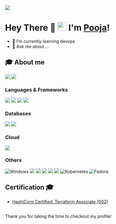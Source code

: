 ###  <img src="https://github.com/TheDudeThatCode/TheDudeThatCode/blob/master/Assets/Designer.gif">

#  Hey There 👋 <img src="https://user-images.githubusercontent.com/74038190/216120981-b9507c36-0e04-4469-8e27-c99271b45ba5.png" width="29px"> I'm [Pooja](https://www.linkedin.com/in/pooja-patel-a83b06bb/)!

- 🌱 I’m currently learning devops
- 💬 Ask me about ...

## 🎓 About me


<a href="https://www.linkedin.com/in/pooja-patel-a83b06bb/">
  <img src="https://img.shields.io/badge/LinkedIn-0077B5?style=for-the-badge&logo=linkedin&logoColor=white" /> 
 </a> 
<a href="mailto:poojapatel2205@gmail.com">
  <img src="https://img.shields.io/badge/Gmail-D14836?style=for-the-badge&logo=gmail&logoColor=white"   />
</a>
<br>


### Languages & Frameworks

<img src="https://img.shields.io/badge/Python-FFD43B?style=for-the-badge&logo=python&logoColor=blue" />  <img src="https://img.shields.io/badge/Django-092E20?style=for-the-badge&logo=django&logoColor=green" /> 
<img src="https://img.shields.io/badge/HTML5-E34F26?style=for-the-badge&logo=html5&logoColor=white" /> <img src="https://img.shields.io/badge/CSS3-1572B6?style=for-the-badge&logo=css3&logoColor=white" />

### Databases

<img src="https://img.shields.io/badge/postgres-%23316192.svg?style=for-the-badge&logo=postgresql&logoColor=white" />  <img src="https://img.shields.io/badge/MongoDB-%234ea94b.svg?style=for-the-badge&logo=mongodb&logoColor=white" />

### Cloud
<img src="https://img.shields.io/badge/Amazon_AWS-232F3E?style=for-the-badge&logo=amazon-aws&logoColor=white" /> 

### Others
![Windows](https://img.shields.io/badge/Windows-0078D6?style=for-the-badge&logo=windows&logoColor=white)
<img src="https://img.shields.io/badge/terraform-%235835CC.svg?style=for-the-badge&logo=terraform&logoColor=white" /> 
 <img src="https://img.shields.io/badge/Docker-2CA5E0?style=for-the-badge&logo=docker&logoColor=white"> <img src="https://img.shields.io/badge/Git-F05032?style=for-the-badge&logo=git&logoColor=white"> <img src="https://img.shields.io/badge/GitHub-100000?style=for-the-badge&logo=github&logoColor=white"> <img src="https://img.shields.io/badge/Linux-FCC624?style=for-the-badge&logo=linux&logoColor=black" /> 
 ![Kubernetes](https://img.shields.io/badge/kubernetes-%23326ce5.svg?style=for-the-badge&logo=kubernetes&logoColor=white)
 ![Fedora](https://img.shields.io/badge/Fedora-294172?style=for-the-badge&logo=fedora&logoColor=white)

## Certification 🎓

- [HashiCorp Certified: Terraform Associate (002)](https://www.credly.com/badges/f674dd5a-16e7-4359-a9a8-7dda3fd506c5/public_url) <br> <br>


Thank you for taking the time to checkout my profile!

<!--
**PoojaPatel-IIT/PoojaPatel-IIT** is a ✨ _special_ ✨ repository because its `README.md` (this file) appears on your GitHub profile.

Here are some ideas to get you started:

- 🔭 I’m currently working on ...
- 🌱 I’m currently learning ...
- 👯 I’m looking to collaborate on ...
- 🤔 I’m looking for help with ...
- 💬 Ask me about ...
- 📫 How to reach me: ...
- 😄 Pronouns: ...
- ⚡ Fun fact: ...
-->
